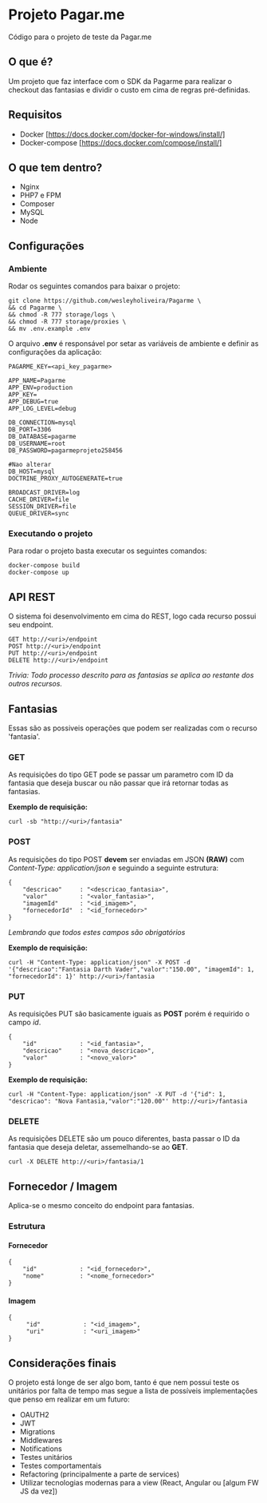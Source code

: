 # Projeto Pagar.me
Código para o projeto de teste da Pagar.me

## O que é?
Um projeto que faz interface com o SDK da Pagarme para realizar o checkout das fantasias e dividir o custo em cima de regras pré-definidas.

## Requisitos
* Docker [https://docs.docker.com/docker-for-windows/install/]
* Docker-compose [https://docs.docker.com/compose/install/]
  
## O que tem dentro?
* Nginx
* PHP7 e FPM
* Composer
* MySQL
* Node 

## Configurações
 
 ### Ambiente
 Rodar os seguintes comandos para baixar o projeto:
 ```
 git clone https://github.com/wesleyholiveira/Pagarme \
 && cd Pagarme \
 && chmod -R 777 storage/logs \
 && chmod -R 777 storage/proxies \
 && mv .env.example .env
 ```
 
 O arquivo **.env** é responsável por setar as variáveis de ambiente e definir as configurações da aplicação:
 ```
 PAGARME_KEY=<api_key_pagarme>

 APP_NAME=Pagarme
 APP_ENV=production
 APP_KEY=
 APP_DEBUG=true
 APP_LOG_LEVEL=debug

 DB_CONNECTION=mysql
 DB_PORT=3306
 DB_DATABASE=pagarme
 DB_USERNAME=root
 DB_PASSWORD=pagarmeprojeto258456

 #Nao alterar
 DB_HOST=mysql
 DOCTRINE_PROXY_AUTOGENERATE=true

 BROADCAST_DRIVER=log
 CACHE_DRIVER=file
 SESSION_DRIVER=file
 QUEUE_DRIVER=sync

 ```
 
 ### Executando o projeto
 Para rodar o projeto basta executar os seguintes comandos:
 ```
 docker-compose build
 docker-compose up
 ```


## API REST
O sistema foi desenvolvimento em cima do REST, logo cada recurso possui seu endpoint.

```
GET http://<uri>/endpoint
POST http://<uri>/endpoint
PUT http://<uri>/endpoint
DELETE http://<uri>/endpoint
``` 

*Trivia: Todo processo descrito para as fantasias se aplica ao restante dos outros recursos.*

## Fantasias
Essas são as possiveis operações que podem ser realizadas com o recurso 'fantasia'.

### GET
As requisições do tipo GET pode se passar um parametro com ID da fantasia que deseja buscar ou não passar que irá retornar todas as fantasias.

**Exemplo de requisição:**
```
curl -sb "http://<uri>/fantasia"
```

### POST
As requisições do tipo POST **devem** ser enviadas em JSON **(RAW)** com *Content-Type: application/json* e  seguindo a seguinte estrutura:

```
{
    "descricao"     : "<descricao_fantasia>",
    "valor"         : "<valor_fantasia>",
    "imagemId"      : "<id_imagem>",
    "fornecedorId"  : "<id_fornecedor>"
}
```
*Lembrando que todos estes campos são obrigatórios*

**Exemplo de requisição:**
```
curl -H "Content-Type: application/json" -X POST -d '{"descricao":"Fantasia Darth Vader","valor":"150.00", "imagemId": 1, "fornecedorId": 1}' http://<uri>/fantasia

```

### PUT
As requisições PUT são basicamente iguais as **POST** porém é requirido o campo *id*.
```
{
    "id"            : "<id_fantasia>",
    "descricao"     : "<nova_descricao>",
    "valor"         : "<novo_valor>"
}
```

**Exemplo de requisição:**
```
curl -H "Content-Type: application/json" -X PUT -d '{"id": 1, "descricao": "Nova Fantasia,"valor":"120.00"' http://<uri>/fantasia

```

### DELETE
As requisições DELETE são um pouco diferentes, basta passar o ID da fantasia que deseja deletar, assemelhando-se ao **GET**.

```
curl -X DELETE http://<uri>/fantasia/1
```

## Fornecedor / Imagem
Aplica-se o mesmo conceito do endpoint para fantasias.

 ### Estrutura
   #### Fornecedor
   ```
   {
       "id"            : "<id_fornecedor>",
       "nome"          : "<nome_fornecedor>"
   }
   ```
   #### Imagem
   ```
   {
        "id"            : "<id_imagem>",
        "uri"           : "<uri_imagem>"
   }
   ```

## Considerações finais
O projeto está longe de ser algo bom, tanto é que nem possui teste os unitários por falta de tempo mas segue a lista de possíveis implementações que penso em realizar em um futuro:

* OAUTH2
* JWT
* Migrations
* Middlewares
* Notifications
* Testes unitários
* Testes comportamentais
* Refactoring (principalmente a parte de services)
* Utilizar tecnologias modernas para a view (React, Angular ou [algum FW JS da vez])
